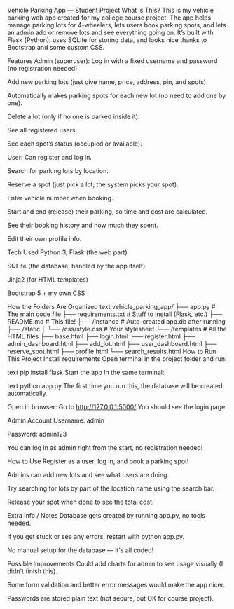 Vehicle Parking App — Student Project
What is This?
This is my vehicle parking web app created for my college course project. The app helps manage parking lots for 4-wheelers, lets users book parking spots, and lets an admin add or remove lots and see everything going on. It’s built with Flask (Python), uses SQLite for storing data, and looks nice thanks to Bootstrap and some custom CSS.

Features
Admin (superuser):
Log in with a fixed username and password (no registration needed).

Add new parking lots (just give name, price, address, pin, and spots).

Automatically makes parking spots for each new lot (no need to add one by one).

Delete a lot (only if no one is parked inside it).

See all registered users.

See each spot’s status (occupied or available).

User:
Can register and log in.

Search for parking lots by location.

Reserve a spot (just pick a lot; the system picks your spot).

Enter vehicle number when booking.

Start and end (release) their parking, so time and cost are calculated.

See their booking history and how much they spent.

Edit their own profile info.

Tech Used
Python 3, Flask (the web part)

SQLite (the database, handled by the app itself)

Jinja2 (for HTML templates)

Bootstrap 5 + my own CSS

How the Folders Are Organized
text
vehicle_parking_app/
├── app.py                # The main code file
├── requirements.txt      # Stuff to install (Flask, etc.)
├── README.md             # This file!
├── /instance             # Auto-created app.db after running
├── /static
│   └── /css/style.css    # Your stylesheet
└── /templates            # All the HTML files
    ├── base.html
    ├── login.html
    ├── register.html
    ├── admin_dashboard.html
    ├── add_lot.html
    ├── user_dashboard.html
    ├── reserve_spot.html
    ├── profile.html
    └── search_results.html
How to Run This Project
Install requirements
Open terminal in the project folder and run:

text
pip install flask
Start the app
In the same terminal:

text
python app.py
The first time you run this, the database will be created automatically.

Open in browser:
Go to http://127.0.0.1:5000/
You should see the login page.

Admin Account
Username: admin

Password: admin123

You can log in as admin right from the start, no registration needed!

How to Use
Register as a user, log in, and book a parking spot!

Admins can add new lots and see what users are doing.

Try searching for lots by part of the location name using the search bar.

Release your spot when done to see the total cost.

Extra Info / Notes
Database gets created by running app.py, no tools needed.

If you get stuck or see any errors, restart with python app.py.

No manual setup for the database — it's all coded!

Possible Improvements
Could add charts for admin to see usage visually (I didn't finish this).

Some form validation and better error messages would make the app nicer.

Passwords are stored plain text (not secure, but OK for course project).
